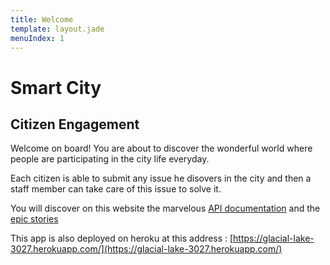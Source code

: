 ```yaml
---
title: Welcome
template: layout.jade
menuIndex: 1
---
```


# Smart City

## Citizen Engagement

Welcome on board! You are about to discover the wonderful world where people are participating
in the city life everyday.

Each citizen is able to submit any issue he disovers in the city and then a staff member can
take care of this issue to solve it.

You will discover on this website the marvelous [API documentation](/api) and the [epic stories](/blog)

This app is also deployed on heroku at this address : [https://glacial-lake-3027.herokuapp.com/](https://glacial-lake-3027.herokuapp.com/)




